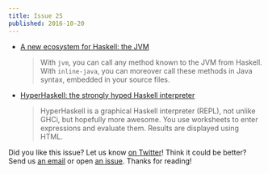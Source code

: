 ```yaml
---
title: Issue 25
published: 2016-10-20
---
```


-   [A new ecosystem for Haskell: the JVM](http://blog.tweag.io/posts/2016-10-17-inline-java.html)

    > With `jvm`, you can call any method known to the JVM from Haskell. With `inline-java`, you can moreover call these methods in Java syntax, embedded in your source files.
    
-   [HyperHaskell: the strongly hyped Haskell interpreter](https://mail.haskell.org/pipermail/haskell/2016-October/025010.html)

    > HyperHaskell is a graphical Haskell interpreter (REPL), not unlike GHCi, but hopefully more awesome. You use worksheets to enter expressions and evaluate them. Results are displayed using HTML.

Did you like this issue?
Let us know [on Twitter](https://twitter.com/haskellweekly)!
Think it could be better?
Send us [an email](mailto:info@haskellweekly.news) or open [an issue](https://github.com/haskellweekly/haskellweekly.github.io/issues/new).
Thanks for reading!

